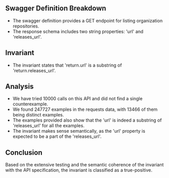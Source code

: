 ## Swagger Definition Breakdown
- The swagger definition provides a GET endpoint for listing organization repositories.
- The response schema includes two string properties: 'url' and 'releases_url'.

## Invariant
- The invariant states that 'return.url' is a substring of 'return.releases_url'.

## Analysis
- We have tried 10000 calls on this API and did not find a single counterexample.
- We found 247727 examples in the requests data, with 13466 of them being distinct examples.
- The examples provided also show that the 'url' is indeed a substring of 'releases_url' for all the examples.
- The invariant makes sense semantically, as the 'url' property is expected to be a part of the 'releases_url'.

## Conclusion
Based on the extensive testing and the semantic coherence of the invariant with the API specification, the invariant is classified as a true-positive.
